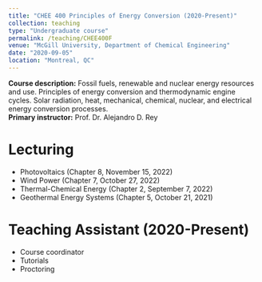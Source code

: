 ```yaml
---
title: "CHEE 400 Principles of Energy Conversion (2020-Present)"
collection: teaching
type: "Undergraduate course"
permalink: /teaching/CHEE400F
venue: "McGill University, Department of Chemical Engineering"
date: "2020-09-05"
location: "Montreal, QC"
---
```


<b>Course description:</b> Fossil fuels, renewable and nuclear energy resources and use. Principles of energy conversion and thermodynamic engine cycles. Solar radiation, heat, mechanical, chemical, nuclear, and electrical energy conversion processes. \
<b>Primary instructor:</b> Prof. Dr. Alejandro D. Rey

# Lecturing
* Photovoltaics (Chapter 8, November 15, 2022)
* Wind Power (Chapter 7, October 27, 2022)
* Thermal-Chemical Energy (Chapter 2, September 7, 2022)
* Geothermal Energy Systems (Chapter 5, October 21, 2021)

# Teaching Assistant (2020-Present)
* Course coordinator
* Tutorials
* Proctoring